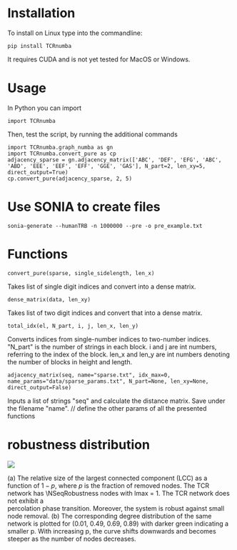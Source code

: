 # Installation
To install on Linux type into the commandline:
    
    pip install TCRnumba

It requires CUDA and is not yet tested for MacOS or Windows.

# Usage
In Python you can import

    import TCRnumba

Then, test the script, by running the additional commands  

    import TCRnumba.graph_numba as gn
    import TCRnumba.convert_pure as cp
    adjacency_sparse = gn.adjacency_matrix(['ABC', 'DEF', 'EFG', 'ABC', 'ABD', 'EEE', 'EEF', 'EFF', 'GGE', 'GAS'], N_part=2, len_xy=5, direct_output=True)
    cp.convert_pure(adjacency_sparse, 2, 5)

# Use SONIA to create files
    sonia-generate --humanTRB -n 1000000 --pre -o pre_example.txt

# Functions 

    convert_pure(sparse, single_sidelength, len_x)

Takes list of single digit indices and convert into a dense matrix.

    dense_matrix(data, len_xy)

Takes list of two digit indices and convert that into a dense matrix.

    total_idx(el, N_part, i, j, len_x, len_y)

Converts indices from single-number indices to two-number indices. "N_part" is the number of strings 
in each block. i and j are int numbers, referring to the index of the block. len_x and len_y 
are int numbers denoting the number of blocks in height and length. 

    adjacency_matrix(seq, name="sparse.txt", idx_max=0, name_params="data/sparse_params.txt", N_part=None, len_xy=None, direct_output=False)

Inputs a list of strings "seq" and calculate the distance matrix. Save under the filename "name". 
// define the other params of all the presented functions

# robustness distribution 
![](https://raw.githubusercontent.com/Paul44444/TCR_numba/main/robustness.png)

(a) The relative size of the largest connected component (LCC) 
as a function of $1-p$, where $p$ is the fraction of removed 
nodes. The TCR network has \NSeqRobustness nodes  with 
lmax = 1.
The TCR network does not exhibit a  
percolation phase transition. Moreover, the system 
is robust against  small node removal. 
(b) The corresponding degree distribution of the same 
network is plotted for (0.01, 0.49, 0.69, 0.89) with darker 
green indicating a smaller p. With increasing p, the curve 
shifts downwards and becomes steeper as the number of nodes decreases.
